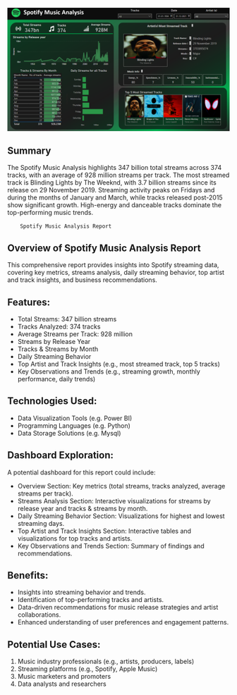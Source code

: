 
![Spotify Music Analysis](https://github.com/Vishwastanwar/Spotify_Music_analysis/blob/main/image.png)

## Summary
The Spotify Music Analysis highlights 347 billion total streams across 374 tracks, with an average of 928 million streams per track. The most streamed track is Blinding Lights by The Weeknd, with 3.7 billion streams since its release on 29 November 2019. Streaming activity peaks on Fridays and during the months of January and March, while tracks released post-2015 show significant growth. High-energy and danceable tracks dominate the top-performing music trends.

        Spotify Music Analysis Report
## Overview of Spotify Music Analysis Report
This comprehensive report provides insights into Spotify streaming data, covering key metrics, streams analysis, daily streaming behavior, top artist and track insights, and business recommendations.


        
## Features:
-  Total Streams: 347 billion streams
- Tracks Analyzed: 374 tracks
- Average Streams per Track: 928 million
- Streams by Release Year
- Tracks & Streams by Month
- Daily Streaming Behavior
- Top Artist and Track Insights (e.g., most streamed track, top 5 tracks)
- Key Observations and Trends (e.g., streaming growth, monthly performance, daily trends)

## Technologies Used:
- Data Visualization Tools (e.g. Power BI)
- Programming Languages (e.g. Python)
- Data Storage Solutions (e.g. Mysql)

## Dashboard Exploration:
   A potential dashboard for this report could include:

- Overview Section: Key metrics (total streams, tracks analyzed, average streams per track).
- Streams Analysis Section: Interactive visualizations for streams by release year and tracks & streams by month.
-  Daily Streaming Behavior Section: Visualizations for highest and lowest streaming days.
-  Top Artist and Track Insights Section: Interactive tables and visualizations for top tracks and artists.
-  Key Observations and Trends Section: Summary of findings and recommendations.

 ## Benefits:

- Insights into streaming behavior and trends.
- Identification of top-performing tracks and artists.
-  Data-driven recommendations for music release strategies and artist collaborations.
-  Enhanced understanding of user preferences and engagement patterns.

## Potential Use Cases:

1. Music industry professionals (e.g., artists, producers, labels)
2. Streaming platforms (e.g., Spotify, Apple Music)
3. Music marketers and promoters
4. Data analysts and researchers





